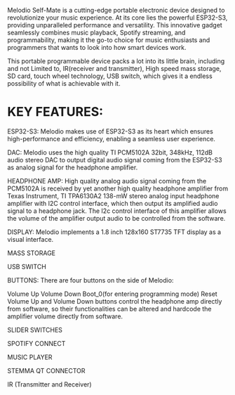 Melodio Self-Mate is a cutting-edge portable electronic device designed to revolutionize your music experience. At its core lies the powerful ESP32-S3, providing unparalleled performance and versatility. This innovative gadget seamlessly combines music playback, Spotify streaming, and programmability, making it the go-to choice for music enthusiasts and programmers that wants to look into how smart devices work.

This portable programmable device packs a lot into its little brain, including and not Limited to, IR(receiver and transmitter), High speed mass storage, SD card, touch wheel technology, USB switch, which gives it a endless possibility of what is achievable with it. 

# KEY FEATURES:

ESP32-S3: Melodio makes use of ESP32-S3 as its heart which ensures high-performance and efficiency, enabling a seamless user experience.

DAC: Melodio uses the high quality TI PCM5102A 32bit, 348kHz, 112dB audio stereo DAC to output digital audio signal coming from the ESP32-S3 as analog signal for the headphone amplifier.

HEADPHONE AMP: High quality analog audio signal coming from the PCM5102A is received by yet another high quality headphone amplifier from Texas Instrument, TI TPA6130A2 138-mW stereo analog input headphone amplifier with I2C control interface, which then output its amplified audio signal to a headphone jack. The I2c control interface of this amplifier allows the volume of the amplifier output audio to be controlled from the software.

DISPLAY: Melodio implements a 1.8 inch 128x160 ST7735 TFT display as a visual interface.

MASS STORAGE

USB SWITCH

BUTTONS: There are four buttons on the side of Melodio:

Volume Up
Volume Down
Boot_0(for entering programming mode)
Reset
Volume Up and Volume Down buttons control the  headphone amp directly from software, so their functionalities can be altered and hardcode the amplifier volume directly from software. 

SLIDER SWITCHES

SPOTIFY CONNECT

MUSIC PLAYER

STEMMA QT CONNECTOR

IR (Transmitter and Receiver)
